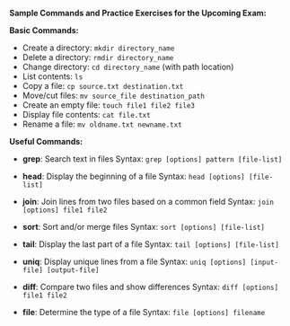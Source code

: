 
**Sample Commands and Practice Exercises for the Upcoming Exam:**

**Basic Commands:**

- Create a directory: `mkdir directory_name`
- Delete a directory: `rmdir directory_name`
- Change directory: `cd directory_name` (with path location)
- List contents: `ls`
- Copy a file: `cp source.txt destination.txt`
- Move/cut files: `mv source_file destination_path`
- Create an empty file: `touch file1 file2 file3`
- Display file contents: `cat file.txt`
- Rename a file: `mv oldname.txt newname.txt`

**Useful Commands:**

- **grep**: Search text in files
  Syntax: `grep [options] pattern [file-list]`

- **head**: Display the beginning of a file
  Syntax: `head [options] [file-list]`

- **join**: Join lines from two files based on a common field
  Syntax: `join [options] file1 file2`

- **sort**: Sort and/or merge files
  Syntax: `sort [options] [file-list]`

- **tail**: Display the last part of a file
  Syntax: `tail [options] [file-list]`

- **uniq**: Display unique lines from a file
  Syntax: `uniq [options] [input-file] [output-file]`

- **diff**: Compare two files and show differences
  Syntax: `diff [options] file1 file2`

- **file**: Determine the type of a file
  Syntax: `file [options] filename`

